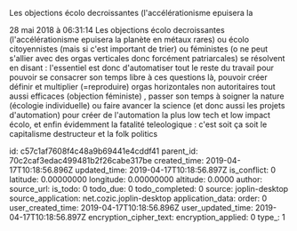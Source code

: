 Les objections écolo decroissantes (l\'accélérationisme epuisera la

28 mai 2018 à 06:31:14
Les objections écolo decroissantes (l\'accélérationisme epuisera la
planète en métaux rares) ou écolo citoyennistes (mais si c\'est
important de trier) ou féministes (o ne peut s\'allier avec des orgas
verticales donc forcément patriarcales) se résolvent en disant :
l\'essentiel est donc d\'automatiser tout le reste du travail pour
pouvoir se consacrer son temps libre à ces questions là, pouvoir créer
définir et multiplier (=reproduire) orgas horizontales non autoritaires
tout aussi efficaces (objection féministe) , passer son temps à soigner
la nature (écologie individuelle) ou faire avancer la science (et donc
aussi les projets d\'automation) pour créer de l\'automation la plus low
tech et low impact écolo, et enfin évidemment la fatalité teleologique :
c\'est soit ça soit le capitalisme destructeur et la folk politics


id: c57c1af7608f4c48a9b69441e4cddf41
parent_id: 70c2caf3edac499481b2f26cabe317be
created_time: 2019-04-17T10:18:56.896Z
updated_time: 2019-04-17T10:18:56.897Z
is_conflict: 0
latitude: 0.00000000
longitude: 0.00000000
altitude: 0.0000
author: 
source_url: 
is_todo: 0
todo_due: 0
todo_completed: 0
source: joplin-desktop
source_application: net.cozic.joplin-desktop
application_data: 
order: 0
user_created_time: 2019-04-17T10:18:56.896Z
user_updated_time: 2019-04-17T10:18:56.897Z
encryption_cipher_text: 
encryption_applied: 0
type_: 1